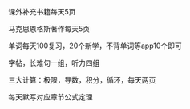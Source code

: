 课外补充书籍每天5页

马克思恩格斯著作每天5页

单词每天100复习，20个新学，不背单词等app10个即可

字帖，长难句一组，听力四组








三大计算：极限，导数，积分，循环，每天两页

每天默写对应章节公式定理